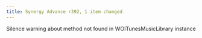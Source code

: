 ```yaml
---
title: Synergy Advance r392, 1 item changed
---
```


Silence warning about method not found in WOITunesMusicLibrary instance

